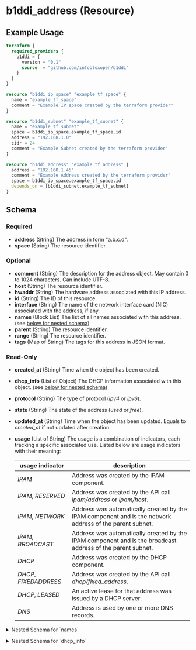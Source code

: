 # b1ddi_address (Resource)

## Example Usage

```terraform
terraform {
  required_providers {
    b1ddi = {
      version = "0.1"
      source  = "github.com/infobloxopen/b1ddi"
    }
  }
}

resource "b1ddi_ip_space" "example_tf_space" {
  name = "example_tf_space"
  comment = "Example IP space created by the terraform provider"
}

resource "b1ddi_subnet" "example_tf_subnet" {
  name = "example_tf_subnet"
  space = b1ddi_ip_space.example_tf_space.id
  address = "192.168.1.0"
  cidr = 24
  comment = "Example Subnet created by the terraform provider"
}

resource "b1ddi_address" "example_tf_address" {
  address = "192.168.1.45"
  comment = "Example Address created by the terraform provider"
  space = b1ddi_ip_space.example_tf_space.id
  depends_on = [b1ddi_subnet.example_tf_subnet]
}
```

<!-- schema generated by tfplugindocs -->
## Schema

### Required

- **address** (String) The address in form "a.b.c.d".
- **space** (String) The resource identifier.

### Optional

- **comment** (String) The description for the address object. May contain 0 to 1024 characters. Can include UTF-8.
- **host** (String) The resource identifier.
- **hwaddr** (String) The hardware address associated with this IP address.
- **id** (String) The ID of this resource.
- **interface** (String) The name of the network interface card (NIC) associated with the address, if any.
- **names** (Block List) The list of all names associated with this address. (see [below for nested schema](#nestedblock--names))
- **parent** (String) The resource identifier.
- **range** (String) The resource identifier.
- **tags** (Map of String) The tags for this address in JSON format.

### Read-Only

- **created_at** (String) Time when the object has been created.
- **dhcp_info** (List of Object) The DHCP information associated with this object. (see [below for nested schema](#nestedatt--dhcp_info))
- **protocol** (String) The type of protocol (_ipv4_ or _ipv6_).
- **state** (String) The state of the address (_used_ or _free_).
- **updated_at** (String) Time when the object has been updated. Equals to _created_at_ if not updated after creation.
- **usage** (List of String) The usage is a combination of indicators, each tracking a specific associated use. Listed below are usage indicators with their meaning:
 
  | usage indicator | description |
  | --- | --- |
  | _IPAM_ | Address was created by the IPAM component. |
  | _IPAM_, _RESERVED_ | Address was created by the API call _ipam/address_ or _ipam/host_. | 
  | _IPAM_, _NETWORK_ | Address was automatically created by the IPAM component and is the network address of the parent subnet. |
  | _IPAM_, _BROADCAST_ | Address was automatically created by the IPAM component and is the broadcast address of the parent subnet. |
  | _DHCP_ | Address was created by the DHCP component. |
  | _DHCP_, _FIXEDADDRESS_ | Address was created by the API call _dhcp/fixed_address_. |
  | _DHCP_, _LEASED_ | An active lease for that address was issued by a DHCP server. |
  | _DNS_ | Address is used by one or more DNS records. |

<a id="nestedblock--names"></a>
<details>
<summary>Nested Schema for `names`</summary> 

Required:

- **name** (String) The name expressed as a single label or FQDN.
- **type** (String) The origin of the name.

</details>

<a id="nestedatt--dhcp_info"></a>
<details>
<summary>Nested Schema for `dhcp_info`</summary>

Read-Only:

- **client_hostname** (String) The DHCP host name associated with this client.
- **client_hwaddr** (String) The hardware address associated with this client.
- **client_id** (String) The ID associated with this client.
- **end** (String) The timestamp at which the _state_, when set to _leased_, will be changed to _free_.
- **fingerprint** (String) The DHCP fingerprint for the associated lease.
- **remain** (Number) The remaining time, in seconds, until which the _state_, when set to _leased_, will remain in that state.
- **start** (String) The timestamp at which _state_ was first set to _leased_.
- **state** (String) Indicates the status of this IP address from a DHCP protocol standpoint as:
  * _none_: Address is not under DHCP control.
  * _free_: Address is under DHCP control but has no lease currently assigned.
  * _leased_: Address is under DHCP control and has a lease currently assigned. The lease details are contained in the matching _dhcp/lease_ resource.
- **state_ts** (String) The timestamp at which the _state_ was last reported.

</details>
